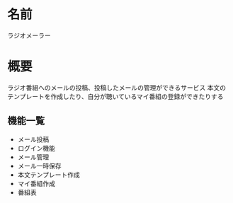 # 名前

ラジオメーラー

# 概要

ラジオ番組へのメールの投稿、投稿したメールの管理ができるサービス
本文のテンプレートを作成したり、自分が聴いているマイ番組の登録ができたりする

## 機能一覧

- メール投稿
- ログイン機能
- メール管理
- メール一時保存
- 本文テンプレート作成
- マイ番組作成
- 番組表